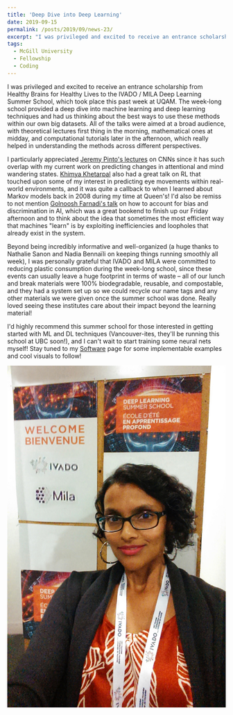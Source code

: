 ```yaml
---
title: 'Deep Dive into Deep Learning'
date: 2019-09-15
permalink: /posts/2019/09/news-23/
excerpt: "I was privileged and excited to receive an entrance scholarship from Healthy Brains for Healthy Lives to the IVADO / MILA Deep Learning Summer School, which took place this past week at UQAM. The week-long school provided a deep dive into machine learning and deep learning techniques and had us thinking about the best ways to use these methods within our own big datasets. All of the talks were aimed at a broad audience, with theoretical lectures first thing in the morning, mathematical ones at midday, and computational tutorials later in the afternoon, which really helped in understanding the methods across different perspectives.<br><br>I particularly appreciated <a href='http://www.jerpint.io/' target='_blank'>Jeremy Pinto's lectures</a> on CNNs since it has such overlap with my current work on predicting changes in attentional and mind wandering states. <a href='https://kkhetarpal.wordpress.com/' target='_blank'>Khimya Khetarpal</a> also had a great talk on RL that touched upon some of my interest in predicting eye movements within real-world environments, and it was quite a callback to when I learned about Markov models back in 2008 during my time at Queen's! I'd also be remiss to not mention <a href='https://gfarnadi.github.io/' target='_blank'>Golnoosh Farnadi's talk</a> on how to account for bias and discrimination in AI, which was a great bookend to finish up our Friday afternoon and to think about the idea that sometimes the most efficient way that machines 'learn' is by exploiting inefficiencies and loopholes that already exist in the system.<br><br>Beyond being incredibly informative and well-organized (a huge thanks to Nathalie Sanon and Nadia Bennaïli on keeping things running smoothly all week), I was personally grateful that IVADO and MILA were committed to reducing plastic consumption during the week-long school, since these events can usually leave a huge footprint in terms of waste – all of our lunch and break materials were 100% biodegradable, reusable, and compostable, and they had a system set up so we could recycle our name tags and any other materials we were given once the summer school was done. Really loved seeing these institutes care about their impact beyond the learning material!<br><br>I'd highly recommend this summer school for those interested in getting started with ML and DL techniques (Vancouver-ites, they'll be running this school at UBC soon!), and I can't wait to start training some neural nets myself! Stay tuned to my <a href='/software/'>Software</a> page for some implementable examples and cool visuals to follow!<br><br><img src='/images/posts/2019_09_MILA.jpg'><br><br>"
tags:
  - McGill University
  - Fellowship
  - Coding
---
```


I was privileged and excited to receive an entrance scholarship from Healthy Brains for Healthy Lives to the IVADO / MILA Deep Learning Summer School, which took place this past week at UQAM. The week-long school provided a deep dive into machine learning and deep learning techniques and had us thinking about the best ways to use these methods within our own big datasets. All of the talks were aimed at a broad audience, with theoretical lectures first thing in the morning, mathematical ones at midday, and computational tutorials later in the afternoon, which really helped in understanding the methods across different perspectives.

I particularly appreciated [Jeremy Pinto's lectures](http://www.jerpint.io/) on CNNs since it has such overlap with my current work on predicting changes in attentional and mind wandering states. [Khimya Khetarpal](https://kkhetarpal.wordpress.com/) also had a great talk on RL that touched upon some of my interest in predicting eye movements within real-world environments, and it was quite a callback to when I learned about Markov models back in 2008 during my time at Queen's! I'd also be remiss to not mention [Golnoosh Farnadi's talk](https://gfarnadi.github.io/) on how to account for bias and discrimination in AI, which was a great bookend to finish up our Friday afternoon and to think about the idea that sometimes the most efficient way that machines "learn" is by exploiting inefficiencies and loopholes that already exist in the system.

Beyond being incredibly informative and well-organized (a huge thanks to Nathalie Sanon and Nadia Bennaïli on keeping things running smoothly all week), I was personally grateful that IVADO and MILA were committed to reducing plastic consumption during the week-long school, since these events can usually leave a huge footprint in terms of waste – all of our lunch and break materials were 100% biodegradable, reusable, and compostable, and they had a system set up so we could recycle our name tags and any other materials we were given once the summer school was done. Really loved seeing these institutes care about their impact beyond the learning material!

I'd highly recommend this summer school for those interested in getting started with ML and DL techniques (Vancouver-ites, they'll be running this school at UBC soon!), and I can't wait to start training some neural nets myself! Stay tuned to my [Software](/software/) page for some implementable examples and cool visuals to follow!

![internal](/images/posts/2019_09_MILA.jpg)
